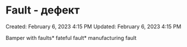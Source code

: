 # Fault - дефект

Created: February 6, 2023 4:15 PM
Updated: February 6, 2023 4:15 PM

Bamper with faults* fateful fault* manufacturing fault